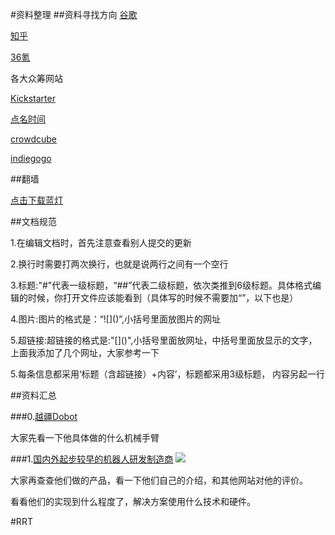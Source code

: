 #资料整理
##资料寻找方向
[谷歌](https://www.google.com)

[知乎](http://www.zhihu.com)

[36氪](http://36kr.com)

各大众筹网站

[Kickstarter](https://www.kickstarter.com/)

[点名时间](http://www.demohour.com/)

[crowdcube](http://www.crowdcube.com/)

[indiegogo](https://www.indiegogo.com/)

##翻墙

[点击下载蓝灯](https://raw.githubusercontent.com/getlantern/lantern-binaries/master/lantern-installer-3.0.6.exe)

##文档规范

1.在编辑文档时，首先注意查看别人提交的更新

2.换行时需要打两次换行，也就是说两行之间有一个空行

3.标题:"#"代表一级标题，“##”代表二级标题，依次类推到6级标题。具体格式编辑的时候，你打开文件应该能看到（具体写的时候不需要加“”，以下也是）

4.图片:图片的格式是：“\!\[\]\(\)”,小括号里面放图片的网址

5.超链接:超链接的格式是:"\[\]\(\)",小括号里面放网址，中括号里面放显示的文字，上面我添加了几个网址，大家参考一下

5.每条信息都采用‘标题（含超链接）+内容’，标题都采用3级标题， 内容另起一行

##资料汇总

###0.[越疆Dobot](dobot.cc)

大家先看一下他具体做的什么机械手臂

###1.[国内外起步较早的机器人研发制造商](https://www.zhihu.com/question/22843427/answer/98558611)
![](https://pic3.zhimg.com/aa1c84c3cc144451966eafe5189ed79e_b.jpg)

大家再查查他们做的产品，看一下他们自己的介绍，和其他网站对他的评价。

看看他们的实现到什么程度了，解决方案使用什么技术和硬件。

#RRT
